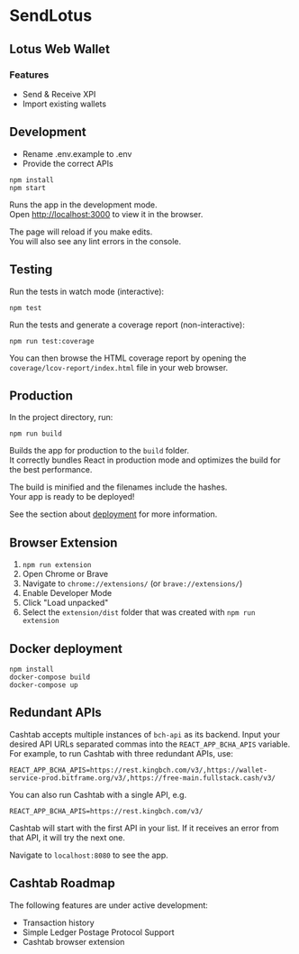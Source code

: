 # SendLotus

## Lotus Web Wallet

### Features

-   Send & Receive XPI
-   Import existing wallets

## Development

-   Rename .env.example to .env
-   Provide the correct APIs

```
npm install
npm start
```

Runs the app in the development mode.<br>
Open [http://localhost:3000](http://localhost:3000) to view it in the browser.

The page will reload if you make edits.<br>
You will also see any lint errors in the console.

## Testing

Run the tests in watch mode (interactive):

```
npm test
```

Run the tests and generate a coverage report (non-interactive):

```
npm run test:coverage
```

You can then browse the HTML coverage report by opening the
`coverage/lcov-report/index.html` file in your web browser.

## Production

In the project directory, run:

```
npm run build
```

Builds the app for production to the `build` folder.<br>
It correctly bundles React in production mode and optimizes the build for the best performance.

The build is minified and the filenames include the hashes.<br>
Your app is ready to be deployed!

See the section about [deployment](https://facebook.github.io/create-react-app/docs/deployment) for more information.

## Browser Extension

1. `npm run extension`
2. Open Chrome or Brave
3. Navigate to `chrome://extensions/` (or `brave://extensions/`)
4. Enable Developer Mode
5. Click "Load unpacked"
6. Select the `extension/dist` folder that was created with `npm run extension`

## Docker deployment

```
npm install
docker-compose build
docker-compose up
```

## Redundant APIs

Cashtab accepts multiple instances of `bch-api` as its backend. Input your desired API URLs separated commas into the `REACT_APP_BCHA_APIS` variable. For example, to run Cashtab with three redundant APIs, use:

```
REACT_APP_BCHA_APIS=https://rest.kingbch.com/v3/,https://wallet-service-prod.bitframe.org/v3/,https://free-main.fullstack.cash/v3/
```

You can also run Cashtab with a single API, e.g.

```
REACT_APP_BCHA_APIS=https://rest.kingbch.com/v3/
```

Cashtab will start with the first API in your list. If it receives an error from that API, it will try the next one.

Navigate to `localhost:8080` to see the app.

## Cashtab Roadmap

The following features are under active development:

-   Transaction history
-   Simple Ledger Postage Protocol Support
-   Cashtab browser extension
